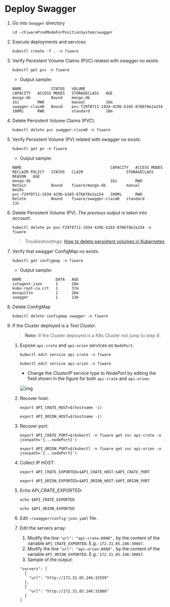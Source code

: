 # Deploy Swagger

1. Go into `Swagger` directory

    ```console
    cd ~/FiwareProdModeForPositionSystem/swagger
    ```

2. Execute deployments and services

    ```console
    kubectl create -f . -n fiware
    ```
3. Verify Persistent Volume Claims (PVC) related with swagger no exists

    ```console
    kubectl get pvc -n fiware
    ```

    - Output sample:

    ```console
    NAME             STATUS   VOLUME                                     CAPACITY   ACCESS MODES   STORAGECLASS   AGE
    mongo-db         Bound    mongo-db                                   1Gi        RWO            manual         16m
    swagger-claim0   Bound    pvc-f29f0711-1934-429b-b165-8766f8e2a154   100Mi      RWO            standard       10m
    ```

4. Delete Persistent Volume Claims (PVC).

    ```console
    kubectl delete pvc swagger-claim0 -n fiware
    ```

5. Verify Persistent Volume (PV) related with swagger no exists:

    ```console
    kubectl get pv -n fiware
    ```

    - Output sample:

    ```console
    NAME                                       CAPACITY   ACCESS MODES   RECLAIM POLICY   STATUS   CLAIM                   STORAGECLASS   REASON   AGE
    mongo-db                                   1Gi        RWO            Retain           Bound    fiware/mongo-db         manual                  6m18s
    pvc-f29f0711-1934-429b-b165-8766f8e2a154   100Mi      RWO            Delete           Bound    fiware/swagger-claim0   standard                13s
    ```

6. Delete Persistent Volume (PV). *The previous output is taken into account*.

    ```console
    kubectl delete pv pvc-f29f0711-1934-429b-b165-8766f8e2a154 -n fiware
    ```

    > Troubleshootings: [How to delete persistent volumes in Kubernetes](https://stackoverflow.com/questions/57401526/how-to-delete-persistent-volumes-in-kubernetes/74039496#74039496)

7. Verify that swagger ConfigMap no exists.

    ```console
    kubectl get configmap -n fiware
    ```

    - Output sample:

    ```console
    NAME               DATA   AGE
    iotagent-json      1      18m
    kube-root-ca.crt   1      37m
    mosquitto          1      26m
    swagger            1      13m
    ```

8. Delete ConfigMap

    ```console
    kubectl delete configmap swagger -n fiware
    ```

9. If the Cluster deployed is a *Test Cluster*.

    > **Note:** If the Cluster deployed is a K8s Cluster not jump to *step 8*.

   1. Expose `api-crate` and `api-orion` services as `NodePort`.

        ```console
        kubectl edit service api-crate -n fiware
        ```

        ```console
        kubectl edit service api-orion -n fiware
        ```

       - Change the *ClusterIP* service type to *NodePort* by editing the field shown in the figure for both `api-crate` and `api-orion`:

        ![img](../documentation/image/clusterip-to-nodeport.png)

   2. Recover host:

        ```console
        export API_CRATE_HOST=$(hostname -i)
        ```

        ```console
        export API_ORION_HOST=$(hostname -i)
        ```

   3. Recover port:

        ```console
        export API_CRATE_PORT=$(kubectl -n fiware get svc api-crate -o jsonpath='{...nodePort}')
        ```

        ```console
        export API_ORION_PORT=$(kubectl -n fiware get svc api-orion -o jsonpath='{...nodePort}')
        ```

   4. Collect IP HOST:

        ```console
        export API_CRATE_EXPORTED=$API_CRATE_HOST:$API_CRATE_PORT
        ```

        ```console
        export API_ORION_EXPORTED=$API_ORION_HOST:$API_ORION_PORT
        ```

   5. Echo API_CRATE_EXPORTED:

        ```console
        echo $API_CRATE_EXPORTED
        ```

        ```console
        echo $API_ORION_EXPORTED
        ```

   6. Edit `~/swagger/config-json.yaml` file.
   7. Edit the servers array:
      1. Modify the line `"url": "api-crate:8080",` by the content of the variable `API_CRATE_EXPORTED`. E.g.: `172.31.85.246:30047`.
      2. Modify the line `"url": "api-orion:8080",` by the content of the variable `API_ORION_EXPORTED`. E.g.: `172.31.85.246:30057`.
      3. Sample of the output:

        ```console
        "servers": [
          {
            "url": "http://172.31.85.246:32559"
          },
          {
            "url": "http://172.31.85.246:31088"
          }
        ]
        ```
